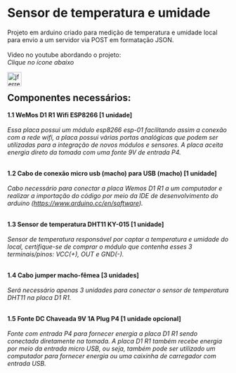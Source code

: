 # Sensor de temperatura e umidade

Projeto em arduino criado para medição de temperatura e umidade local para envio a um servidor via POST em formatação JSON. <br><br>
 Video no youtube abordando o projeto: <br>
_Clique no ícone abaixo_

[<img align="left" alt="jferreiraz | Youtube" width="32px" src="https://cdn-icons-png.flaticon.com/512/174/174883.png" />][youtube] <br>

## Componentes necessários: <br>

**1.1 WeMos D1 R1 Wifi ESP8266 [1 unidade]**<br><br>
_Essa placa possui um módulo esp8266 esp-01 facilitando assim a conexão com a rede wifi, a placa possui várias portas analógicas que podem ser utilizadas para a integração de novos módulos e sensores. A placa aceita energia direto da tomada com uma fonte 9V de entrada P4._<br><br>


**1.2 Cabo de conexão micro usb (macho) para USB (macho) [1 unidade]**<br><br>
_Cabo necessário para conectar a placa Wemos D1 R1 a um computador e realizar a importação do código por meio da IDE de desenvolvimento do arduino (https://www.arduino.cc/en/software)._  <br><br>


**1.3 Sensor de temperatura DHT11 KY-015 [1 unidade]**<br><br>
_Sensor de temperatura responsável por captar a temperatura e umidade do local, certifique-se de comprar o módulo que contenha esses 3 terminais/pinos: VCC(+), OUT e GND(-)._ <br><br>


**1.4 Cabo jumper macho-fêmea [3 unidades]**<br><br>
_Será necessário apenas 3 unidades para conectar o sensor de temperatura DHT11 na placa D1 R1._ <br><br>


**1.5 Fonte DC Chaveada 9V 1A Plug P4 [1 unidade opcional]**<br><br>
_Fonte com entrada P4 para fornecer energia a placa D1 R1 sendo conectada diretamente na tomada. A placa D1 R1 também recebe energia por meio da entrada micro USB, ou seja, também pode ser utilizado um computador para fornecer energia ou uma caixinha de carregador com entrada USB._<br><br>


[youtube]: https://www.youtube.com/watch?v=d1ALPscdHlo&t=32s
